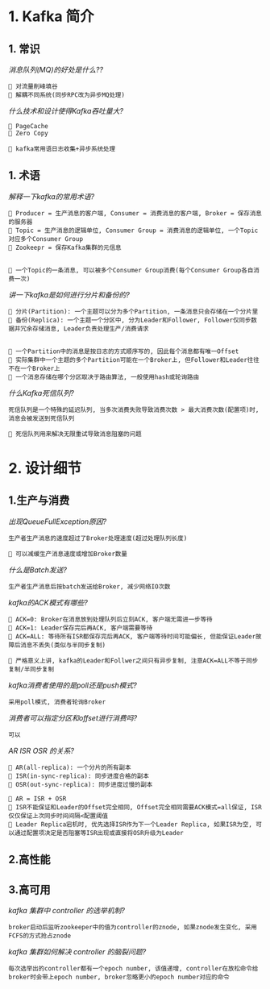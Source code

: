 # 1. Kafka 简介
## 1. 常识
_消息队列(MQ)的好处是什么??_
```
🌟 对流量削峰填谷
🌟 解耦不同系统(同步RPC改为异步MQ处理)
```

_什么技术和设计使得Kafka吞吐量大?_
```
🌟 PageCache
🌟 Zero Copy

🌙 kafka常用语日志收集+异步系统处理
```


## 1. 术语

_解释一下kafka的常用术语?_

```
🌟 Producer = 生产消息的客户端, Consumer = 消费消息的客户端, Broker = 保存消息的服务器
🌟 Topic = 生产消息的逻辑单位, Consumer Group = 消费消息的逻辑单位, 一个Topic对应多个Consumer Group
🌟 Zookeepr = 保存Kafka集群的元信息


🌙 一个Topic的一条消息, 可以被多个Consumer Group消费(每个Consumer Group各自消费一次)
```

*讲一下kafka是如何进行分片和备份的?*
```
🌟 分片(Partition): 一个主题可以分为多个Partition, 一条消息只会存储在一个分片里
🌟 备份(Replica): 一个主题一个分区中, 分为Leader和Follower, Follower仅同步数据并冗余存储消息, Leader负责处理生产/消费请求


🌙 一个Partition中的消息是按日志的方式顺序写的, 因此每个消息都有唯一Offset
🌙 实际集群中一个主题的多个Partition可能在一个Broker上, 但Follower和Leader往往不在一个Broker上
🌙 一个消息存储在哪个分区取决于路由算法, 一般使用hash或轮询路由
```

*什么Kafka死信队列?*
```
死信队列是一个特殊的延迟队列, 当多次消费失败导致消费次数 > 最大消费次数(配置项)时, 消息会被发送到死信队列

🌙 死信队列用来解决无限重试导致消息阻塞的问题
```

# 2. 设计细节

## 1.生产与消费
_出现QueueFullException原因?_
```
生产者生产消息的速度超过了Broker处理速度(超过处理队列长度)

🌙 可以减缓生产消息速度或增加Broker数量
```

_什么是Batch发送?_
```
生产者生产消息后按batch发送给Broker, 减少网络IO次数
```

_kafka的ACK模式有哪些?_
```
🌟 ACK=0: Broker在消息放到处理队列后立刻ACK, 客户端无需进一步等待
🌟 ACK=1: Leader保存完后再ACK, 客户端需要等待
🌟 ACK=ALL: 等待所有ISR都保存完后再ACK, 客户端等待时间可能偏长, 但能保证Leader故障后消息不丢失(类似与半同步复制)

🌙 严格意义上讲, kafka的Leader和Follwer之间只有异步复制, 注意ACK=ALL不等于同步复制/半同步复制
```

_kafka消费者使用的是poll还是push模式?_
```
采用poll模式, 消费者轮询Broker
```

_消费者可以指定分区和offset进行消费吗?_
```
可以
```

_AR ISR OSR 的关系?_
```
🌟 AR(all-replica): 一个分片的所有副本
🌟 ISR(in-sync-replica): 同步进度合格的副本
🌟 OSR(out-sync-replica): 同步进度过慢的副本

🌙 AR = ISR + OSR
🌙 ISR不能保证和Leader的Offset完全相同, Offset完全相同需要ACK模式=all保证, ISR仅仅保证上次同步时间间隔<配置阈值
🌙 Leader Replica宕机时, 优先选择ISR作为下一个Leader Replica, 如果ISR为空, 可以通过配置项决定是否阻塞等ISR出现或直接将OSR升级为Leader
```

## 2.高性能

## 3.高可用

_kafka 集群中 controller 的选举机制?_

```
broker启动后监听zookeeper中的值为controller的znode, 如果znode发生变化, 采用FCFS的方式抢占znode
```

_kafka 集群如何解决 controller 的脑裂问题?_

```
每次选举出的controller都有一个epoch number, 该值递增, controller在放松命令给broker时会带上epoch number, broker忽略更小的epoch number对应的命令
```
